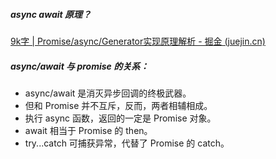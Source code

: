 ##### async await 原理？

[9k字 | Promise/async/Generator实现原理解析 - 掘金 (juejin.cn)](https://juejin.cn/post/6844904096525189128#comment)

##### async/await 与 promise 的关系：
- async/await 是消灭异步回调的终极武器。
- 但和 Promise 并不互斥，反而，两者相辅相成。
- 执行 async 函数，返回的一定是 Promise 对象。
- await 相当于 Promise 的 then。
- try...catch 可捕获异常，代替了 Promise 的 catch。
